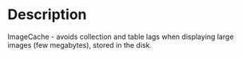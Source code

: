 # Description
ImageCache - avoids collection and table lags when displaying large images (few megabytes), stored in the disk.
